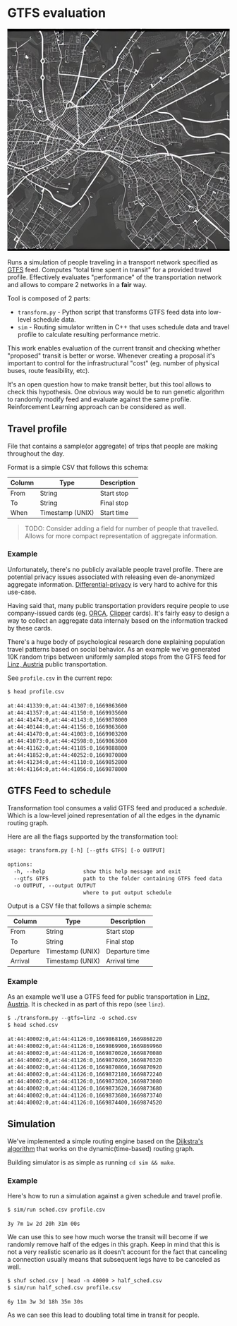 # GTFS evaluation

![Stable Diffusion generated photo of Linz, Austria](linz.jpeg)

Runs a simulation of people traveling in a transport network specified as 
[GTFS][gtfs] feed.
Computes "total time spent in transit" for a provided travel profile.
Effectively evaluates "performance" of the transportation network and allows
to compare 2 networks in a **fair** way.

Tool is composed of 2 parts:
* `transform.py` - Python script that transforms GTFS feed data into low-level
  schedule data.
* `sim` - Routing simulator written in C++ that uses schedule data and travel
  profile to calculate resulting performance metric.
  
This work enables evaluation of the current transit and checking whether
"proposed" transit is better or worse. Whenever creating a proposal it's
important to control for the infrastructural "cost" (eg. number of physical
buses, route feasibility, etc).

It's an open question how to make transit better, but this tool allows to
check this hypothesis. One obvious way would be to run genetic algorithm
to randomly modify feed and evaluate against the same profile.
Reinforcement Learning approach can be considered as well.

## Travel profile

File that contains a sample(or aggregate) of trips that people are making
throughout the day.

Format is a simple CSV that follows this schema:

| Column      | Type             | Description |
| ----------- |------------------| ----------- |
| From        | String           | Start stop  |
| To          | String           | Final stop  |
| When        | Timestamp (UNIX) | Start time  |

> TODO: Consider adding a field for number of people that travelled.
> Allows for more compact representation of aggregate information.

### Example

Unfortunately, there's no publicly available people travel profile.
There are potential privacy issues associated with releasing even de-anonymized
aggregate information. [Differential-privacy][diff-privacy] is very hard to
achive for this use-case.

Having said that, many public transportation providers require people to use
company-issued cards (eg. [ORCA][orca], [Clipper][clipper] cards).
It's fairly easy to design a way to collect an aggregate data internaly based
on the information tracked by these cards.

There's a huge body of psychological research done explaining population
travel patterns based on social behavior. As an example we've generated 10K
random trips between uniformly sampled stops from the GTFS feed for
[Linz, Austria][linz] public transportation.

See `profile.csv` in the current repo:

```
$ head profile.csv

at:44:41339:0,at:44:41307:0,1669863600
at:44:41357:0,at:44:41150:0,1669935600
at:44:41474:0,at:44:41143:0,1669878000
at:44:40144:0,at:44:41156:0,1669863600
at:44:41470:0,at:44:41003:0,1669903200
at:44:41073:0,at:44:42598:0,1669863600
at:44:41162:0,at:44:41185:0,1669888800
at:44:41852:0,at:44:40252:0,1669870800
at:44:41234:0,at:44:41110:0,1669852800
at:44:41164:0,at:44:41056:0,1669878000
```

## GTFS Feed to schedule

Transformation tool consumes a valid GTFS feed and produced a _schedule_.
Which is a low-level joined representation of all the edges in the dynamic
routing graph.

Here are all the flags supported by the transformation tool:

```
usage: transform.py [-h] [--gtfs GTFS] [-o OUTPUT]

options:
  -h, --help            show this help message and exit
  --gtfs GTFS           path to the folder containing GTFS feed data
  -o OUTPUT, --output OUTPUT
                        where to put output schedule
```

Output is a CSV file that follows a simple schema:

| Column      | Type             | Description    |
| ----------- |------------------| ---------------|
| From        | String           | Start stop     |
| To          | String           | Final stop     |
| Departure   | Timestamp (UNIX) | Departure time |
| Arrival     | Timestamp (UNIX) | Arrival time   |

### Example

As an example we'll use a GTFS feed for public transportation in
[Linz, Austria][linz]. It is checked in as part of this repo (see `linz`).

```
$ ./transform.py --gtfs=linz -o sched.csv
$ head sched.csv

at:44:40002:0,at:44:41126:0,1669868160,1669868220
at:44:40002:0,at:44:41126:0,1669869900,1669869960
at:44:40002:0,at:44:41126:0,1669870020,1669870080
at:44:40002:0,at:44:41126:0,1669870260,1669870320
at:44:40002:0,at:44:41126:0,1669870860,1669870920
at:44:40002:0,at:44:41126:0,1669872180,1669872240
at:44:40002:0,at:44:41126:0,1669873020,1669873080
at:44:40002:0,at:44:41126:0,1669873620,1669873680
at:44:40002:0,at:44:41126:0,1669873680,1669873740
at:44:40002:0,at:44:41126:0,1669874400,1669874520
```

## Simulation

We've implemented a simple routing engine based on the
[Dijkstra's algorithm][dijkstra] that works on the dynamic(time-based) routing
graph.

Building simulator is as simple as running `cd sim && make`.

### Example

Here's how to run a simulation against a given schedule and travel profile.

```
$ sim/run sched.csv profile.csv

3y 7m 1w 2d 20h 31m 00s
```

We can use this to see how much worse the transit will become if we randomly
remove half of the edges in this graph. Keep in mind that this is not a very
realistic scenario as it doesn't account for the fact that canceling a
connection usually means that subsequent legs have to be canceled as well.

```
$ shuf sched.csv | head -n 40000 > half_sched.csv
$ sim/run half_sched.csv profile.csv

6y 11m 3w 3d 18h 35m 30s
```

As we can see this lead to doubling total time in transit for people.

[gtfs]: https://gtfs.org
[diff-privacy]: https://en.wikipedia.org/wiki/Differential_privacy
[linz]: https://en.wikipedia.org/wiki/Linz
[orca]: https://www.myorca.com
[clipper]: https://www.clippercard.com
[dijkstra]: https://en.wikipedia.org/wiki/Dijkstra%27s_algorithm
